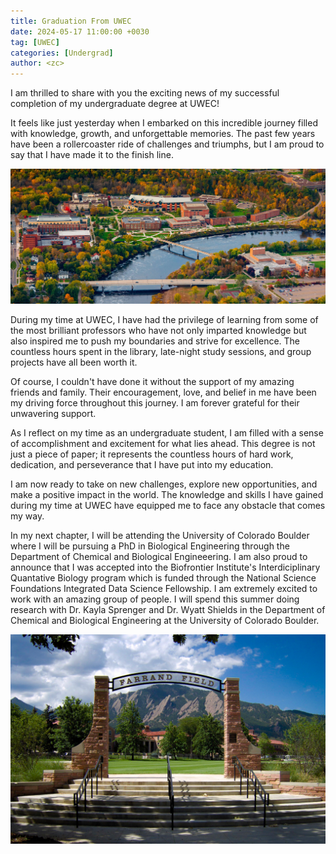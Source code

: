 ```yaml
---
title: Graduation From UWEC
date: 2024-05-17 11:00:00 +0030
tag: [UWEC]
categories: [Undergrad]
author: <zc>
---
```


I am thrilled to share with you the exciting news of my successful completion of my undergraduate degree at UWEC!

It feels like just yesterday when I embarked on this incredible journey filled with knowledge, growth, and unforgettable memories. The past few years have been a rollercoaster ride of challenges and triumphs, but I am proud to say that I have made it to the finish line.

![Campus Image](assets/images/uwec/uwec_aerial.jpg)

During my time at UWEC, I have had the privilege of learning from some of the most brilliant professors who have not only imparted knowledge but also inspired me to push my boundaries and strive for excellence. The countless hours spent in the library, late-night study sessions, and group projects have all been worth it.

Of course, I couldn't have done it without the support of my amazing friends and family. Their encouragement, love, and belief in me have been my driving force throughout this journey. I am forever grateful for their unwavering support.

As I reflect on my time as an undergraduate student, I am filled with a sense of accomplishment and excitement for what lies ahead. This degree is not just a piece of paper; it represents the countless hours of hard work, dedication, and perseverance that I have put into my education.

I am now ready to take on new challenges, explore new opportunities, and make a positive impact in the world. The knowledge and skills I have gained during my time at UWEC have equipped me to face any obstacle that comes my way.

In my next chapter, I will be attending the University of Colorado Boulder where I will be pursuing a PhD in Biological Engineering through the Department of Chemical and Biological Engineeering. I am also proud to announce that I was accepted into the Biofrontier Institute's Interdiciplinary Quantative Biology program which is funded through the National Science Foundations Integrated Data Science Fellowship. I am extremely excited to work with an amazing group of people. I will spend this summer doing research with Dr. Kayla Sprenger and Dr. Wyatt Shields in the Department of Chemical and Biological Engineering at the University of Colorado Boulder. 

![Next Chapter Image](assets/images/boulder/4b28a121-4475-4e08-a2c3-18502ba23626_rw_1920.jpeg) 